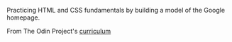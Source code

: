 Practicing HTML and CSS fundamentals by building a model of the Google homepage.

From The Odin Project's [curriculum](http://www.theodinproject.com/courses/web-development-101/lessons/html-css)
